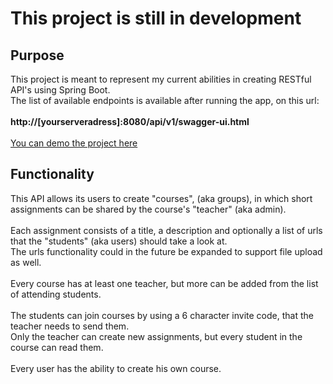 <h1>This project is still in development</h1>

<h2>Purpose</h2>
This project is meant to represent my current abilities in creating RESTful API's using Spring Boot.
<br>
The list of available endpoints is available after running the app, on this url:
<br><br>
<b>http://[yourserveradress]:8080/api/v1/swagger-ui.html</b>
<br><br>
<a href="https://eukon-classroom.herokuapp.com/api/v1/swagger-ui.html">You can demo the project here</a>
<h2>Functionality</h2>
This API allows its users to create "courses", (aka groups), in which short assignments can be shared by the course's "teacher" (aka admin).
<br><br>
Each assignment consists of a title, a description and optionally a list of urls that the "students" (aka users) should take a look at.
<br>
The urls functionality could in the future be expanded to support file upload as well.
<br><br>
Every course has at least one teacher, but more can be added from the list of attending students.
<br><br>
The students can join courses by using a 6 character invite code, that the teacher needs to send them.
<br>
Only the teacher can create new assignments, but every student in the course can read them.
<br><br>
Every user has the ability to create his own course.
